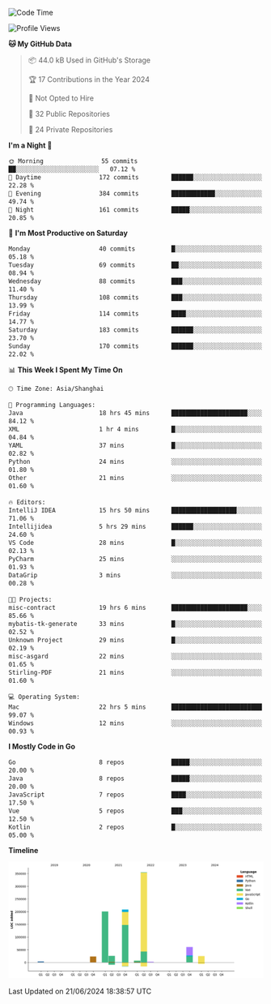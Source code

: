 <!--START_SECTION:waka-->
![Code Time](http://img.shields.io/badge/Code%20Time-2%2C448%20hrs%203%20mins-blue)

![Profile Views](http://img.shields.io/badge/Profile%20Views-0-blue)

**🐱 My GitHub Data** 

> 📦 44.0 kB Used in GitHub's Storage 
 > 
> 🏆 17 Contributions in the Year 2024
 > 
> 🚫 Not Opted to Hire
 > 
> 📜 32 Public Repositories 
 > 
> 🔑 24 Private Repositories 
 > 
**I'm a Night 🦉** 

```text
🌞 Morning                55 commits          ██░░░░░░░░░░░░░░░░░░░░░░░   07.12 % 
🌆 Daytime                172 commits         ██████░░░░░░░░░░░░░░░░░░░   22.28 % 
🌃 Evening                384 commits         ████████████░░░░░░░░░░░░░   49.74 % 
🌙 Night                  161 commits         █████░░░░░░░░░░░░░░░░░░░░   20.85 % 
```
📅 **I'm Most Productive on Saturday** 

```text
Monday                   40 commits          █░░░░░░░░░░░░░░░░░░░░░░░░   05.18 % 
Tuesday                  69 commits          ██░░░░░░░░░░░░░░░░░░░░░░░   08.94 % 
Wednesday                88 commits          ███░░░░░░░░░░░░░░░░░░░░░░   11.40 % 
Thursday                 108 commits         ███░░░░░░░░░░░░░░░░░░░░░░   13.99 % 
Friday                   114 commits         ████░░░░░░░░░░░░░░░░░░░░░   14.77 % 
Saturday                 183 commits         ██████░░░░░░░░░░░░░░░░░░░   23.70 % 
Sunday                   170 commits         ██████░░░░░░░░░░░░░░░░░░░   22.02 % 
```


📊 **This Week I Spent My Time On** 

```text
🕑︎ Time Zone: Asia/Shanghai

💬 Programming Languages: 
Java                     18 hrs 45 mins      █████████████████████░░░░   84.12 % 
XML                      1 hr 4 mins         █░░░░░░░░░░░░░░░░░░░░░░░░   04.84 % 
YAML                     37 mins             █░░░░░░░░░░░░░░░░░░░░░░░░   02.82 % 
Python                   24 mins             ░░░░░░░░░░░░░░░░░░░░░░░░░   01.80 % 
Other                    21 mins             ░░░░░░░░░░░░░░░░░░░░░░░░░   01.60 % 

🔥 Editors: 
IntelliJ IDEA            15 hrs 50 mins      ██████████████████░░░░░░░   71.06 % 
Intellijidea             5 hrs 29 mins       ██████░░░░░░░░░░░░░░░░░░░   24.60 % 
VS Code                  28 mins             █░░░░░░░░░░░░░░░░░░░░░░░░   02.13 % 
PyCharm                  25 mins             ░░░░░░░░░░░░░░░░░░░░░░░░░   01.93 % 
DataGrip                 3 mins              ░░░░░░░░░░░░░░░░░░░░░░░░░   00.28 % 

🐱‍💻 Projects: 
misc-contract            19 hrs 6 mins       █████████████████████░░░░   85.66 % 
mybatis-tk-generate      33 mins             █░░░░░░░░░░░░░░░░░░░░░░░░   02.52 % 
Unknown Project          29 mins             █░░░░░░░░░░░░░░░░░░░░░░░░   02.19 % 
misc-asgard              22 mins             ░░░░░░░░░░░░░░░░░░░░░░░░░   01.65 % 
Stirling-PDF             21 mins             ░░░░░░░░░░░░░░░░░░░░░░░░░   01.60 % 

💻 Operating System: 
Mac                      22 hrs 5 mins       █████████████████████████   99.07 % 
Windows                  12 mins             ░░░░░░░░░░░░░░░░░░░░░░░░░   00.93 % 
```

**I Mostly Code in Go** 

```text
Go                       8 repos             █████░░░░░░░░░░░░░░░░░░░░   20.00 % 
Java                     8 repos             █████░░░░░░░░░░░░░░░░░░░░   20.00 % 
JavaScript               7 repos             ████░░░░░░░░░░░░░░░░░░░░░   17.50 % 
Vue                      5 repos             ███░░░░░░░░░░░░░░░░░░░░░░   12.50 % 
Kotlin                   2 repos             █░░░░░░░░░░░░░░░░░░░░░░░░   05.00 % 
```



**Timeline**

![Lines of Code chart](https://raw.githubusercontent.com/youtiaoguagua/youtiaoguagua/master/assets/bar_graph.png)


 Last Updated on 21/06/2024 18:38:57 UTC
<!--END_SECTION:waka-->